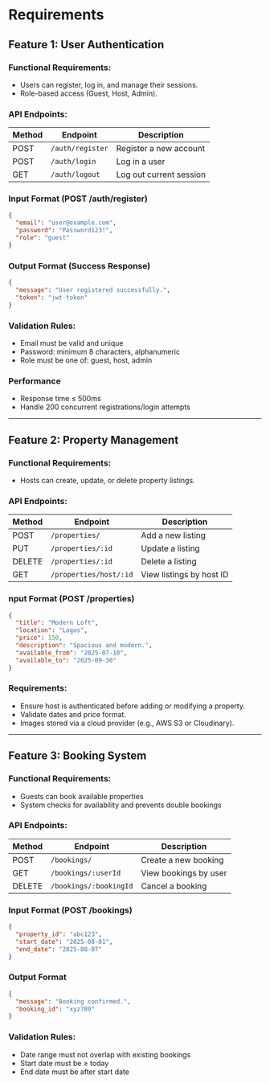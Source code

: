 # Requirements

##  Feature 1: User Authentication

### Functional Requirements:
- Users can register, log in, and manage their sessions.
- Role-based access (Guest, Host, Admin).

### API Endpoints:
| Method | Endpoint           | Description             |
|--------|--------------------|-------------------------|
| POST   | `/auth/register`   | Register a new account  |
| POST   | `/auth/login`      | Log in a user           |
| GET    | `/auth/logout`     | Log out current session |

### Input Format (POST /auth/register)
```json
{
  "email": "user@example.com",
  "password": "Password123!",
  "role": "guest"
}
```

### Output Format (Success Response)
```json
{
  "message": "User registered successfully.",
  "token": "jwt-token"
}
```

### Validation Rules:
- Email must be valid and unique
- Password: minimum 8 characters, alphanumeric
- Role must be one of: guest, host, admin

### Performance
- Response time ≤ 500ms
- Handle 200 concurrent registrations/login attempts

---

## Feature 2: Property Management

### Functional Requirements:
- Hosts can create, update, or delete property listings.

### API Endpoints:
| Method | Endpoint             | Description                     |
|--------|----------------------|---------------------------------|
| POST   | `/properties/`       | Add a new listing               |
| PUT    | `/properties/:id`    | Update a listing                |
| DELETE | `/properties/:id`    | Delete a listing                |
| GET    | `/properties/host/:id` | View listings by host ID        |

### nput Format (POST /properties)
```json
{
  "title": "Modern Loft",
  "location": "Lagos",
  "price": 150,
  "description": "Spacious and modern.",
  "available_from": "2025-07-10",
  "available_to": "2025-09-30"
}
```

### Requirements:
- Ensure host is authenticated before adding or modifying a property.
- Validate dates and price format.
- Images stored via a cloud provider (e.g., AWS S3 or Cloudinary).

---

## Feature 3: Booking System

### Functional Requirements:
- Guests can book available properties
- System checks for availability and prevents double bookings

### API Endpoints:
| Method | Endpoint              | Description                 |
|--------|-----------------------|-----------------------------|
| POST   | `/bookings/`          | Create a new booking        |
| GET    | `/bookings/:userId`   | View bookings by user       |
| DELETE | `/bookings/:bookingId`| Cancel a booking            |

### Input Format (POST /bookings)
```json
{
  "property_id": "abc123",
  "start_date": "2025-08-01",
  "end_date": "2025-08-07"
}
```

### Output Format
```json
{
  "message": "Booking confirmed.",
  "booking_id": "xyz789"
}
```

### Validation Rules:
- Date range must not overlap with existing bookings
- Start date must be ≥ today
- End date must be after start date
